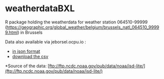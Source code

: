 # weatherdataBXL
R package holding the weatherdata for weather station 064510-99999 (https://geographic.org/global_weather/belgium/brussels_natl_064510_99999.html)  in Brussels

Data also available via jeborsel.ocpu.io :
  - [in json format](http://jeborsel.ocpu.io/weatherdataBXL/data/weatherdataBXL/json)
  - [download the csv](http://jeborsel.ocpu.io/weatherdataBXL/data/weatherdataBXL/csv)
  
*Source of the data: [ftp://ftp.ncdc.noaa.gov/pub/data/noaa/isd-lite/](ftp://ftp.ncdc.noaa.gov/pub/data/noaa/isd-lite/)
